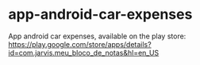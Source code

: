 # app-android-car-expenses
App android car expenses, available on the play store: https://play.google.com/store/apps/details?id=com.jarvis.meu_bloco_de_notas&hl=en_US
